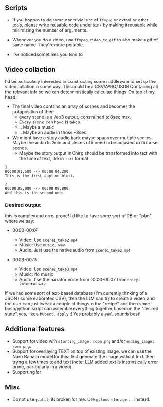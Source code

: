
## Scripts

* If you happen to do some non trivial use of `ffmpeg` or avtool or other tools, please write reusable code under `bin/`
  by making it reusable while minimizing the number of arguments.

* Whenever you do a video, use `ffmpeg_video_to_gif` to also make a gif of same name! They're more portable.
* I've noticed sometimes you tend to


## Video collaction

I'd be particularly interested in constructing some middleware to set up the video collation in some way.
This could be a CSV/AVRO/JSON Containing all the relevant info so we can deterministically calculate things.
On top of my head:
* The final video contains an array of scenes and becomes the juxtaposition of them
  * every scene is a Veo3 output, constrained to 8sec max.
  * Every scene can have N takes.
  * .. Maybe a music
  * .. Maybe an audio in those ~8sec.
* We might have a story audio track maybe spans over multiple scenes. Maybe the audio is 2min and pieces of it need to be adjusted to fit those scenes.
    * Maybe the story output in Chirp should be transformed into text with the time of text, like in `.srt` format

```
1
00:00:01,500 --> 00:00:04,200
This is the first caption block.

2
00:00:05,000 --> 00:00:08,800
And this is the second one.
```

### Desired output

this is complex and error prone! I'd like to have some sort of DB or "plan" where we say:

* 00:00-00:07
  * Video: Use `scene1_take2.mp4`
  * Music: Use `music1.wav`
  * Audio: Just use the native audio from `scene1_take2.mp4`

* 00:08-00:15
  * Video: Use `scene2_take3.mp4`
  * Music: No music
  * Audio: Use the narrator voice from 00:00-00:07 from `chirp-2minutes.wav`

If we had some sort of text-based database (I'm currently thinking of a JSON / some elaborated CSV), then the LLM
can try to create a video, and the user can just tweak a couple of things in the "recipe" and then some bash/python script
can assemble everything together based on the "desired state". yes, like a `kubectl apply` :)
Yes probably a `yaml` sounds best!

## Additional features

* Support for video with `starting_image: room.png` and/or `ending_image: room.png`.
* Support for overlaying TEXT on top of existing image. we can use the Nano Banana model for this: first generate the image without text, then trying a few times to add text (note: LLM added text is instrinsically error prone, particularly in a video).
* Supporting for

## Misc

* Do not use `gsutil`, its broken for me. Use `gcloud storage ..` instead.
